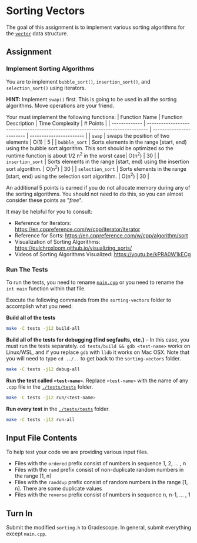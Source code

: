 # Sorting Vectors
The goal of this assignment is to implement various sorting algorithms for the [`vector`](https://en.cppreference.com/w/cpp/container/vector) data structure.
## Assignment
### Implement Sorting Algorithms
You are to implement `bubble_sort()`, `insertion_sort()`, and `selection_sort()` using iterators. 

**HINT:** Implement `swap()` first. This is going to be used in all the sorting algorithms. Move operations are your friend.

Your must implement the following functions:
| Function Name     | Function Description                                                                                                                                                         | Time Complexity            | &#35; Points            |
| -------------     | ------------------------------------------------------------------------------                                                                                               | ------------------------   | ----------------------- |
| `swap`            | swaps the position of two elements                                                                                                                                           | O(1)                       | 5     |
| `bubble_sort`     | Sorts elements in the range \[start, end) using the bubble sort algorithm. This sort should be optimized so the runtime function is about 1/2 n<sup>2</sup> in the worst case| O(n<sup>2</sup>)           | 30                      |
| `insertion_sort`  | Sorts elements in the range \[start, end) using the insertion sort algorithm.                                                                                                | O(n<sup>2</sup>)           | 30                      |
| `selection_sort`  | Sorts elements in the range \[start, end) using the selection sort algorithm.                                                                                                | O(n<sup>2</sup>)           | 30                      |

An additional 5 points is earned if you do not allocate memory during any of the sorting algorithms. You should not need to do this, so you can almost consider these points as "*free*".

It may be helpful for you to consult:
- Reference for Iterators: https://en.cppreference.com/w/cpp/iterator/iterator
- Reference for Sorts: https://en.cppreference.com/w/cpp/algorithm/sort
- Visualization of Sorting Algorithms: https://pulchroxloom.github.io/visualizing_sorts/
- Videos of Sorting Algorithms Visualized: https://youtu.be/kPRA0W1kECg

### Run The Tests
To run the tests, you need to rename [`main.cpp`](./src/main.cpp) or you need to rename the `int main` function within that file.

Execute the following commands from the `sorting-vectors` folder to accomplish what you need:

**Build all of the tests**
```sh
make -C tests -j12 build-all
```

**Build all of the tests for debugging (find segfaults, etc.)** &ndash; In this case, you must run the tests separately. `cd tests/build && gdb <test-name>` works on Linux/WSL, and if you replace `gdb` with `lldb` it works on Mac OSX. Note that you will need to type `cd ../..` to get back to the `sorting-vectors` folder.
```sh
make -C tests -j12 debug-all
```

**Run the test called `<test-name>`.** Replace `<test-name>` with the name of any `.cpp` file in the [`./tests/tests`](./tests/tests) folder.
```sh
make -C tests -j12 run/<test-name>
```

**Run every test** in the [`./tests/tests`](./tests/tests) folder.
```sh
make -C tests -j12 run-all
```
## Input File Contents
To help test your code we are providing various input files. 
- Files with the `ordered` prefix consist of numbers in sequence 1, 2, ... , n
- Files with the `rand` prefix consist of non-duplicate random numbers in the range [1, n]
- Files with the `randdup` prefix consist of random numbers in the range [1, n]. There are some duplicate values
- Files with the `reverse` prefix consist of numbers in sequence n, n-1, ... , 1
## Turn In
Submit the modified `sorting.h` to Gradescope. In general, submit everything except `main.cpp`.
